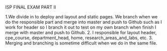 ISP FINAL EXAM PART II

1.We divide in to deploy and layout and static pages. We branch when we do the responsible part and merge into master and push to Github such as I work for header so I branch it out to test on my own branch when finish I merge with master and push to Github.
2.   I responsible for layout header, cpe_course, department_head, home, research_areas_and_labs, etc.
3.   Merging and branching is sometime difficult when we do in the same file.
